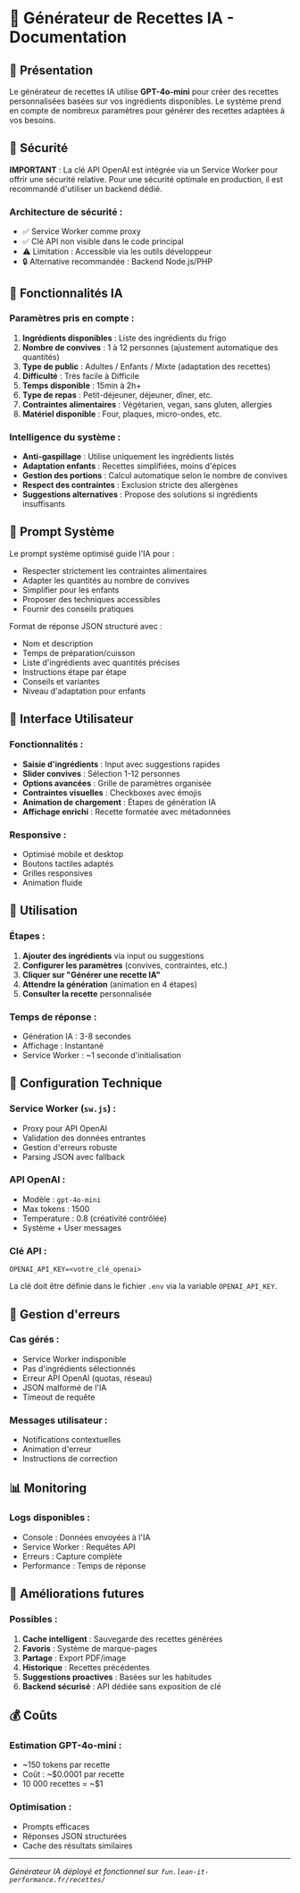 # 🤖 Générateur de Recettes IA - Documentation

## 🎯 Présentation

Le générateur de recettes IA utilise **GPT-4o-mini** pour créer des recettes personnalisées basées sur vos ingrédients disponibles. Le système prend en compte de nombreux paramètres pour générer des recettes adaptées à vos besoins.

## 🔐 Sécurité

**IMPORTANT** : La clé API OpenAI est intégrée via un Service Worker pour offrir une sécurité relative. Pour une sécurité optimale en production, il est recommandé d'utiliser un backend dédié.

### Architecture de sécurité :
- ✅ Service Worker comme proxy
- ✅ Clé API non visible dans le code principal
- ⚠️ Limitation : Accessible via les outils développeur
- 🔒 Alternative recommandée : Backend Node.js/PHP

## 🧠 Fonctionnalités IA

### Paramètres pris en compte :
1. **Ingrédients disponibles** : Liste des ingrédients du frigo
2. **Nombre de convives** : 1 à 12 personnes (ajustement automatique des quantités)
3. **Type de public** : Adultes / Enfants / Mixte (adaptation des recettes)
4. **Difficulté** : Très facile à Difficile
5. **Temps disponible** : 15min à 2h+
6. **Type de repas** : Petit-déjeuner, déjeuner, dîner, etc.
7. **Contraintes alimentaires** : Végétarien, vegan, sans gluten, allergies
8. **Matériel disponible** : Four, plaques, micro-ondes, etc.

### Intelligence du système :
- **Anti-gaspillage** : Utilise uniquement les ingrédients listés
- **Adaptation enfants** : Recettes simplifiées, moins d'épices
- **Gestion des portions** : Calcul automatique selon le nombre de convives
- **Respect des contraintes** : Exclusion stricte des allergènes
- **Suggestions alternatives** : Propose des solutions si ingrédients insuffisants

## 📝 Prompt Système

Le prompt système optimisé guide l'IA pour :
- Respecter strictement les contraintes alimentaires
- Adapter les quantités au nombre de convives
- Simplifier pour les enfants
- Proposer des techniques accessibles
- Fournir des conseils pratiques

Format de réponse JSON structuré avec :
- Nom et description
- Temps de préparation/cuisson
- Liste d'ingrédients avec quantités précises
- Instructions étape par étape
- Conseils et variantes
- Niveau d'adaptation pour enfants

## 🎨 Interface Utilisateur

### Fonctionnalités :
- **Saisie d'ingrédients** : Input avec suggestions rapides
- **Slider convives** : Sélection 1-12 personnes
- **Options avancées** : Grille de paramètres organisée
- **Contraintes visuelles** : Checkboxes avec émojis
- **Animation de chargement** : Étapes de génération IA
- **Affichage enrichi** : Recette formatée avec métadonnées

### Responsive :
- Optimisé mobile et desktop
- Boutons tactiles adaptés
- Grilles responsives
- Animation fluide

## 🚀 Utilisation

### Étapes :
1. **Ajouter des ingrédients** via input ou suggestions
2. **Configurer les paramètres** (convives, contraintes, etc.)
3. **Cliquer sur "Générer une recette IA"**
4. **Attendre la génération** (animation en 4 étapes)
5. **Consulter la recette** personnalisée

### Temps de réponse :
- Génération IA : 3-8 secondes
- Affichage : Instantané
- Service Worker : ~1 seconde d'initialisation

## 🔧 Configuration Technique

### Service Worker (`sw.js`) :
- Proxy pour API OpenAI
- Validation des données entrantes
- Gestion d'erreurs robuste
- Parsing JSON avec fallback

### API OpenAI :
- Modèle : `gpt-4o-mini`
- Max tokens : 1500
- Temperature : 0.8 (créativité contrôlée)
- Système + User messages

### Clé API :
```
OPENAI_API_KEY=<votre_clé_openai>
```
La clé doit être définie dans le fichier `.env` via la variable `OPENAI_API_KEY`.

## 🐛 Gestion d'erreurs

### Cas gérés :
- Service Worker indisponible
- Pas d'ingrédients sélectionnés
- Erreur API OpenAI (quotas, réseau)
- JSON malformé de l'IA
- Timeout de requête

### Messages utilisateur :
- Notifications contextuelles
- Animation d'erreur
- Instructions de correction

## 📊 Monitoring

### Logs disponibles :
- Console : Données envoyées à l'IA
- Service Worker : Requêtes API
- Erreurs : Capture complète
- Performance : Temps de réponse

## 🔄 Améliorations futures

### Possibles :
1. **Cache intelligent** : Sauvegarde des recettes générées
2. **Favoris** : Système de marque-pages
3. **Partage** : Export PDF/image
4. **Historique** : Recettes précédentes
5. **Suggestions proactives** : Basées sur les habitudes
6. **Backend sécurisé** : API dédiée sans exposition de clé

## 💰 Coûts

### Estimation GPT-4o-mini :
- ~150 tokens par recette
- Coût : ~$0.0001 par recette
- 10 000 recettes = ~$1

### Optimisation :
- Prompts efficaces
- Réponses JSON structurées
- Cache des résultats similaires

---

*Générateur IA déployé et fonctionnel sur `fun.lean-it-performance.fr/recettes/`*